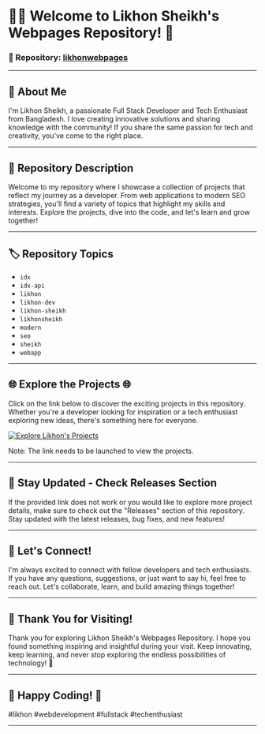 # 👨‍💻 Welcome to Likhon Sheikh's Webpages Repository! 🚀

### 📁 Repository: [likhonwebpages](https://example.com)

---

## 🌟 About Me
I'm Likhon Sheikh, a passionate Full Stack Developer and Tech Enthusiast from Bangladesh. I love creating innovative solutions and sharing knowledge with the community! If you share the same passion for tech and creativity, you've come to the right place.

---

## 🚀 Repository Description
Welcome to my repository where I showcase a collection of projects that reflect my journey as a developer. From web applications to modern SEO strategies, you'll find a variety of topics that highlight my skills and interests. Explore the projects, dive into the code, and let's learn and grow together!

---

## 🏷️ Repository Topics
- `idx`
- `idx-api`
- `likhon`
- `likhon-dev`
- `likhon-sheikh`
- `likhonsheikh`
- `modern`
- `seo`
- `sheikh`
- `webapp`

---

## 🌐 Explore the Projects 🌐
Click on the link below to discover the exciting projects in this repository. Whether you're a developer looking for inspiration or a tech enthusiast exploring new ideas, there's something here for everyone.

[![Explore Likhon's Projects](https://img.shields.io/badge/Explore%20Projects-Click%20Here-brightgreen)](https://example.com)

Note: The link needs to be launched to view the projects.

---

## 🚀 Stay Updated - Check Releases Section
If the provided link does not work or you would like to explore more project details, make sure to check out the "Releases" section of this repository. Stay updated with the latest releases, bug fixes, and new features!

---

## 🚀 Let's Connect!
I'm always excited to connect with fellow developers and tech enthusiasts. If you have any questions, suggestions, or just want to say hi, feel free to reach out. Let's collaborate, learn, and build amazing things together!

---

## 🎉 Thank You for Visiting!
Thank you for exploring Likhon Sheikh's Webpages Repository. I hope you found something inspiring and insightful during your visit. Keep innovating, keep learning, and never stop exploring the endless possibilities of technology! 🚀

---

## 🌟 Happy Coding! 🌟
#likhon #webdevelopment #fullstack #techenthusiast

---